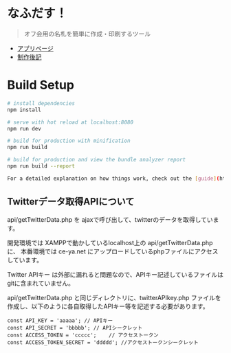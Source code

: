 # なふだす！
> オフ会用の名札を簡単に作成・印刷するツール

- [アプリページ](https://ce-ya.net/app/nafdas/)
- [制作後記](https://ce-ya.net/nafdas-postscript)

# Build Setup

``` bash
# install dependencies
npm install

# serve with hot reload at localhost:8080
npm run dev

# build for production with minification
npm run build

# build for production and view the bundle analyzer report
npm run build --report

For a detailed explanation on how things work, check out the [guide](http://vuejs-templates.github.io/webpack/) and [docs for vue-loader](http://vuejs.github.io/vue-loader).

```

## Twitterデータ取得APIについて
api/getTwitterData.php を ajaxで呼び出して、twitterのデータを取得しています。

開発環境では XAMPPで動かしているlocalhost上の api/getTwitterData.php に、
本番環境では ce-ya.net にアップロードしているphpファイルにアクセスしています。

Twitter APIキー は外部に漏れると問題なので、APIキー記述しているファイルはgitに含まれていません。

api/getTwitterData.php と同じディレクトリに、twitterAPIkey.php ファイルを作成し、以下のように各自取得したAPIキー等を記述する必要があります。

```
const API_KEY = 'aaaaa'; // APIキー
const API_SECRET = 'bbbbb'; // APIシークレット
const ACCESS_TOKEN = 'ccccc';	 // アクセストークン
const ACCESS_TOKEN_SECRET = 'ddddd'; //アクセストークンシークレット
```